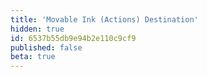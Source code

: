 ```yaml
---
title: 'Movable Ink (Actions) Destination'
hidden: true
id: 6537b55db9e94b2e110c9cf9
published: false
beta: true
---
```


